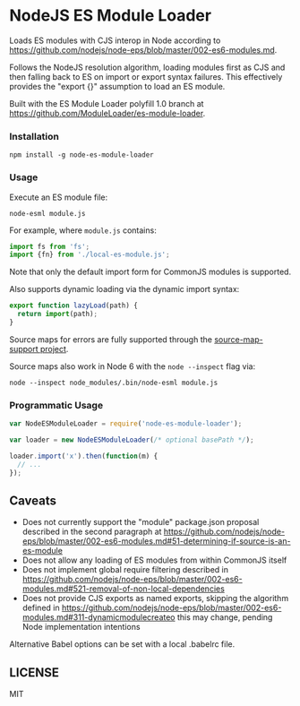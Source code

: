 NodeJS ES Module Loader
===

Loads ES modules with CJS interop in Node according to https://github.com/nodejs/node-eps/blob/master/002-es6-modules.md.

Follows the NodeJS resolution algorithm, loading modules first as CJS and then falling back to ES on import or export syntax failures.
This effectively provides the "export {}" assumption to load an ES module.

Built with the ES Module Loader polyfill 1.0 branch at https://github.com/ModuleLoader/es-module-loader.

### Installation

```
npm install -g node-es-module-loader
```

### Usage

Execute an ES module file:

```
node-esml module.js
```

For example, where `module.js` contains:

```javascript
import fs from 'fs';
import {fn} from './local-es-module.js';
```

Note that only the default import form for CommonJS modules is supported.

Also supports dynamic loading via the dynamic import syntax:

```javascript
export function lazyLoad(path) {
  return import(path);
}
```

Source maps for errors are fully supported through the [source-map-support project](https://github.com/evanw/node-source-map-support).

Source maps also work in Node 6 with the `node --inspect` flag via:

```
node --inspect node_modules/.bin/node-esml module.js
```

### Programmatic Usage

```javascript
var NodeESModuleLoader = require('node-es-module-loader');

var loader = new NodeESModuleLoader(/* optional basePath */);

loader.import('x').then(function(m) {
  // ...
});
```

## Caveats

- Does not currently support the "module" package.json proposal described in the second paragraph at
  https://github.com/nodejs/node-eps/blob/master/002-es6-modules.md#51-determining-if-source-is-an-es-module
- Does not allow any loading of ES modules from within CommonJS itself
- Does not implement global require filtering described in
  https://github.com/nodejs/node-eps/blob/master/002-es6-modules.md#521-removal-of-non-local-dependencies
- Does not provide CJS exports as named exports, skipping the algorithm defined in
  https://github.com/nodejs/node-eps/blob/master/002-es6-modules.md#311-dynamicmodulecreateo
  this may change, pending Node implementation intentions

Alternative Babel options can be set with a local .babelrc file.

LICENSE
---

MIT
